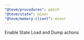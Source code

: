 ```yaml
---
"@tevm/procedures": patch
"@tevm/state": minor
"@tevm/memory-client": minor
---
```


Enable State Load and Dump actions
